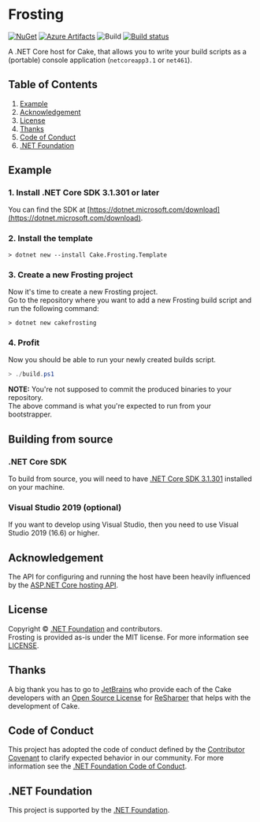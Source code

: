 # Frosting

[![NuGet](https://img.shields.io/nuget/v/Cake.Frosting.svg)](https://www.nuget.org/packages/Cake.Frosting) [![Azure Artifacts](https://azpkgsshield.azurevoodoo.net/cake-build/Cake/cake/cake.frosting)](https://dev.azure.com/cake-build/Cake/_packaging?_a=package&feed=cake&package=Cake.Frosting&protocolType=NuGet) ![Build](https://github.com/cake-build/frosting/workflows/Build/badge.svg?branch=develop) [![Build status](https://ci.appveyor.com/api/projects/status/hb62doomg0mgc0fx/branch/develop?svg=true)](https://ci.appveyor.com/project/cakebuild/frosting/branch/develop)

A .NET Core host for Cake, that allows you to write your build scripts as a 
(portable) console application (`netcoreapp3.1` or `net461`). 

## Table of Contents

1. [Example](https://github.com/cake-build/frosting#example)
2. [Acknowledgement](https://github.com/cake-build/frosting#acknowledgement)
3. [License](https://github.com/cake-build/frosting#license)
4. [Thanks](https://github.com/cake-build/frosting#thanks)
5. [Code of Conduct](https://github.com/cake-build/frosting#code-of-conduct)
6. [.NET Foundation](https://github.com/cake-build/frosting#net-foundation)

## Example

### 1. Install .NET Core SDK 3.1.301 or later

You can find the SDK at [https://dotnet.microsoft.com/download](https://dotnet.microsoft.com/download).

### 2. Install the template

```
> dotnet new --install Cake.Frosting.Template
```

### 3. Create a new Frosting project

Now it's time to create a new Frosting project.  
Go to the repository where you want to add a new Frosting build script and run the following command:

```
> dotnet new cakefrosting
```

### 4. Profit

Now you should be able to run your newly created builds script.  

```powershell
> ./build.ps1
```

**NOTE:** You're not supposed to commit the produced binaries to your repository.  
The above command is what you're expected to run from your bootstrapper.

## Building from source

### .NET Core SDK

To build from source, you will need to have 
[.NET Core SDK 3.1.301](https://dotnet.microsoft.com/download)
installed on your machine.

### Visual Studio 2019 (optional)

If you want to develop using Visual Studio, then you need to use Visual Studio 2019 (16.6) or higher.

## Acknowledgement

The API for configuring and running the host have been heavily influenced by 
the [ASP.NET Core hosting API](https://github.com/aspnet/Hosting).

## License

Copyright © [.NET Foundation](http://dotnetfoundation.org/) and contributors.  
Frosting is provided as-is under the MIT license. For more information see 
[LICENSE](https://github.com/cake-build/frosting/blob/develop/LICENSE).

## Thanks

A big thank you has to go to [JetBrains](https://www.jetbrains.com) who provide 
each of the Cake developers with an 
[Open Source License](https://www.jetbrains.com/support/community/#section=open-source) 
for [ReSharper](https://www.jetbrains.com/resharper/) that helps with the development of Cake.

## Code of Conduct

This project has adopted the code of conduct defined by the 
[Contributor Covenant](http://contributor-covenant.org/) to clarify expected behavior 
in our community. For more information see the [.NET Foundation Code of Conduct](http://www.dotnetfoundation.org/code-of-conduct).

## .NET Foundation

This project is supported by the [.NET Foundation](http://www.dotnetfoundation.org).
